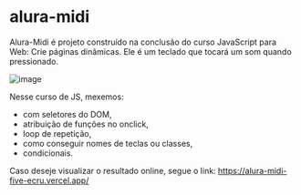 # alura-midi

Alura-Midi é projeto construído na conclusão do curso JavaScript para Web: Crie páginas dinâmicas. Ele é um teclado que tocará um som quando pressionado.

![image](https://github.com/DiogoSaimon/alura-midi/assets/86212446/7a0c2a81-0723-40a4-8f9a-c54f76659676)

Nesse curso de JS, mexemos:
- com seletores do DOM,
- atribuição de funções no onclick,
- loop de repetição,
- como conseguir nomes de teclas ou classes,
- condicionais.



Caso deseje visualizar o resultado online, segue o link: https://alura-midi-five-ecru.vercel.app/
